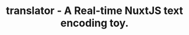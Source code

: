 ---
layout: landing
title: translator - A Real-time NuxtJS text encoding toy.
category: Nuxt Demo
img: https://i.imgur.com/TdTeWrR.png
year: 2024
github: https://github.com/maximoospital/translator
---